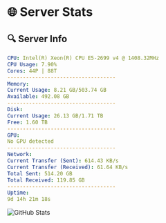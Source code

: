 # 🌐 Server Stats
## 🔍 Server Info
```yaml
CPU: Intel(R) Xeon(R) CPU E5-2699 v4 @ 1408.32MHz
CPU Usage: 7.90%
Cores: 44P | 88T
-----------------------------------
Memory:
Current Usage: 8.21 GB/503.74 GB
Available: 492.08 GB
-----------------------------------
Disk:
Current Usage: 26.13 GB/1.71 TB
Free: 1.60 TB
-----------------------------------
GPU:
No GPU detected
-----------------------------------
Network:
Current Transfer (Sent): 614.43 KB/s
Current Transfer (Received): 61.64 KB/s
Total Sent: 514.20 GB
Total Received: 119.85 GB
-----------------------------------
Uptime:
9d 14h 21m 18s
```
![GitHub Stats](https://img.shields.io/badge/Updated-2025-04-29_07:30:06-blue)